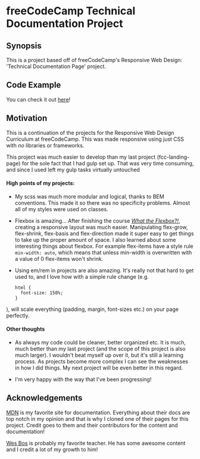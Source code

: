# freeCodeCamp Technical Documentation Project

## Synopsis

This is a project based off of freeCodeCamp's Responsive Web Design: 'Technical Documentation Page' project.

## Code Example

You can check it out [here](https://ryanjmack.github.io/fcc-technical-documentation-page/)!

## Motivation

This is a continuation of the projects for the Responsive Web Design Curriculum at freeCodeCamp. This was made responsive using just CSS with *no* libraries or frameworks.

This project was much easier to develop than my last project (fcc-landing-page) for the sole fact that I had gulp set up. That was very time consuming, and since I used left my gulp tasks virtually untouched

#### High points of my projects:

* My scss was much more modular and logical, thanks to BEM conventions. This made it so there was no specificity problems. Almost all of my styles were used on classes.

* Flexbox is amazing... After finishing the course [*What the Flexbox?!*](https://flexbox.io/), creating a responsive layout was much easier. Manipulating flex-grow, flex-shrink, flex-basis and flex-direction made it super easy to get things to take up the proper amount of space. I also learned about some interesting things about flexbox. For example flex-items have a style rule `min-width: auto`, which means that unless min-width is overwritten with a value of 0 flex-items won't shrink.

* Using em/rem in projects are also amazing. It's really not that hard to get used to, and I love how with a simple rule change (e.g.

      html {
        font-size: 150%;
      }
), will scale everything (padding, margin, font-sizes etc.) on your page perfectly.

#### Other thoughts

* As always my code could be cleaner, better organized etc. It is much, much better than my last project (and the scope of this project is also much larger). I wouldn't beat myself up over it, but it's still a learning process. As projects become more complex I can see the weaknesses in how I did things. My next project will be even better in this regard.

* I'm very happy with the way that I've been progressing!



## Acknowledgements

[MDN](https://developer.mozilla.org/en-US/) is my favorite site for documentation. Everything about their docs are top notch in my opinion and that is why I cloned one of their pages for this project. Credit goes to them and their contributors for the content and documentation!

[Wes Bos](http://wesbos.com/) is probably my favorite teacher. He has some awesome content and I credit a lot of my growth to him!
